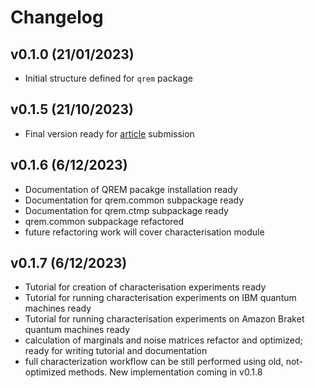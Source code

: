 # Changelog

<!--next-version-placeholder-->

## v0.1.0 (21/01/2023)

- Initial structure defined for `qrem` package

## v0.1.5 (21/10/2023)

- Final version ready for [article](https://arxiv.org/abs/2311.10661) submission

## v0.1.6 (6/12/2023)

- Documentation of QREM pacakge installation ready
- Documentation for qrem.common subpackage ready
- Documentation for qrem.ctmp subpackage ready
- qrem.common subpackage refactored
- future refactoring work will cover characterisation module

## v0.1.7 (6/12/2023)

- Tutorial for creation of characterisation experiments ready
- Tutorial for running characterisation experiments on IBM quantum machines ready
- Tutorial for running characterisation experiments on Amazon Braket quantum machines ready
- calculation of marginals and noise matrices refactor and optimized; ready for writing tutorial and documentation
- full characterization workflow can be still performed using old, not-optimized methods. New implementation coming in v0.1.8
